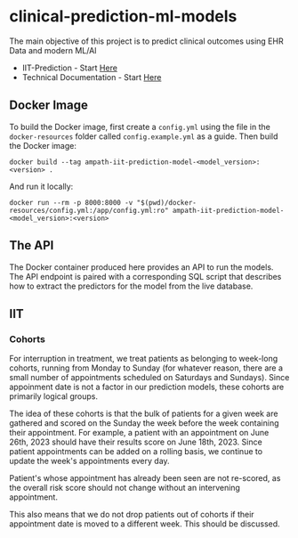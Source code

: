# clinical-prediction-ml-models

The main objective of this project is to predict clinical outcomes using EHR Data and modern ML/AI

- IIT-Prediction - Start [Here](IIT-Prediction/README.md)
- Technical Documentation - Start [Here](readme/technical_documentation.md)

## Docker Image

To build the Docker image, first create a `config.yml` using the file in the `docker-resources` folder called `config.example.yml` as a guide. Then build the Docker image:

```
docker build --tag ampath-iit-prediction-model-<model_version>:<version> .
```

And run it locally:

```
docker run --rm -p 8000:8000 -v "$(pwd)/docker-resources/config.yml:/app/config.yml:ro" ampath-iit-prediction-model-<model_version>:<version>
```

## The API

The Docker container produced here provides an API to run the models. The API endpoint is paired with a corresponding SQL script that describes how to extract the predictors for the model from the live database.

## IIT

### Cohorts

For interruption in treatment, we treat patients as belonging to week-long cohorts, running from Monday to Sunday (for whatever reason, there are a small number of appointments scheduled on Saturdays and Sundays). Since appoinment date is not a factor in our prediction models, these cohorts are primarily logical groups.

The idea of these cohorts is that the bulk of patients for a given week are gathered and scored on the Sunday the week before the week containing their appointment. For example, a patient with an appointment on June 26th, 2023 should have their results
score on June 18th, 2023. Since patient appointments can be added on a rolling basis, we continue to update the week's appointments every day.

Patient's whose appointment has already been seen are not re-scored, as the overall risk score should not change without an intervening appointment.

This also means that we do not drop patients out of cohorts if their appointment date is moved to a different week. This should be discussed.
